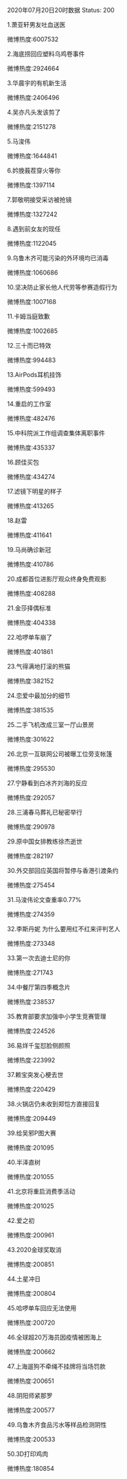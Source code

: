 2020年07月20日20时数据
Status: 200

1.萧亚轩男友吐血送医

微博热度:6007532

2.海底捞回应塑料乌鸡卷事件

微博热度:2924664

3.华晨宇的有机新生活

微博热度:2406496

4.吴亦凡头发该剪了

微博热度:2151278

5.马浚伟

微博热度:1644841

6.妗脕莪茬穿火等你

微博热度:1397114

7.郭敬明接受采访被抢镜

微博热度:1327242

8.遇到前女友的现任

微博热度:1122045

9.乌鲁木齐可能污染的外环境均已消毒

微博热度:1060686

10.坚决防止家长他人代劳等参赛造假行为

微博热度:1007168

11.卡姆当庭致歉

微博热度:1002685

12.三十而已特效

微博热度:994483

13.AirPods耳机挂饰

微博热度:599493

14.重启的工作室

微博热度:482476

15.中科院派工作组调查集体离职事件

微博热度:435337

16.顾佳买包

微博热度:434274

17.滤镜下明星的样子

微博热度:413265

18.赵雷

微博热度:411641

19.马尚确诊新冠

微博热度:410786

20.成都首位进影厅观众终身免费观影

微博热度:408288

21.金莎择偶标准

微博热度:404338

22.哈啰单车崩了

微博热度:401861

23.气得满地打滚的熊猫

微博热度:382152

24.恋爱中最加分的细节

微博热度:381535

25.二手飞机改成三室一厅山景房

微博热度:301622

26.北京一互联网公司被曝工位旁支帐篷

微博热度:295530

27.宁静看到白冰齐刘海的反应

微博热度:292057

28.三浦春马葬礼已秘密举行

微博热度:290978

29.原中国女排教练徐杰逝世

微博热度:282197

30.外交部回应英国将暂停与香港引渡条约

微博热度:275454

31.马浚伟论文查重率0.77%

微博热度:274359

32.李斯丹妮 为什么要用红不红来评判艺人

微博热度:273348

33.第一次去迪士尼的你

微博热度:271743

34.中餐厅第四季概念片

微博热度:238537

35.教育部要求加强中小学生竞赛管理

微博热度:224526

36.易烊千玺怼脸侧颜照

微博热度:223992

37.赖宝突发心梗去世

微博热度:220429

38.火锅店仍未收到郑恺方直接回复

微博热度:209449

39.给吴邪P图大赛

微博热度:201095

40.半泽直树

微博热度:201055

41.北京将重启消费季活动

微博热度:201025

42.爱之初

微博热度:200961

43.2020金球奖取消

微博热度:200851

44.土星冲日

微博热度:200804

45.哈啰单车回应无法使用

微博热度:200720

46.全球超20万海员因疫情被困海上

微博热度:200662

47.上海遛狗不牵绳不挂牌将当场罚款

微博热度:200651

48.阴阳师紧那罗

微博热度:200577

49.乌鲁木齐食品污水等样品检测阴性

微博热度:200533

50.3D打印鸡肉

微博热度:180854

